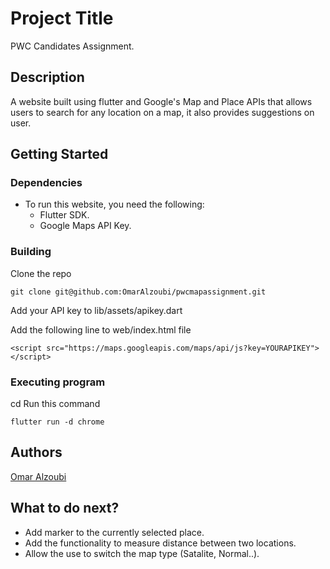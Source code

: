# Project Title

PWC Candidates Assignment.

## Description

A website built using flutter and Google's Map and Place APIs that allows users to search for any location on a map, it also provides suggestions on user.
## Getting Started

### Dependencies

* To run this website, you need the following:
    - Flutter SDK.
    - Google Maps API Key.

### Building

Clone the repo
```
git clone git@github.com:OmarAlzoubi/pwcmapassignment.git
```
Add your API key to lib/assets/apikey.dart

Add the following line to web/index.html file
```
<script src="https://maps.googleapis.com/maps/api/js?key=YOURAPIKEY"></script>
```


### Executing program

cd <pwcmapassignment>
Run this command
```
flutter run -d chrome 
```

## Authors

[Omar Alzoubi](https://www.linkedin.com/in/omar-alzoubi-823507217/)



## What to do next?

* Add marker to the currently selected place.
* Add the functionality to measure distance between two locations.
* Allow the use to switch the map type (Satalite, Normal..).